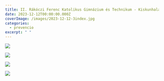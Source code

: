 ```yaml
---
title: II. Rákóczi Ferenc Katolikus Gimnázium és Technikum - Kiskunhalas
date: 2023-12-12T00:00:00.000Z
coverImage: /images/2023-12-12-3index.jpg
categories:
  - prevencio
excerpt: " "
---
```

![](/images/2023-12-12-3index.jpg)

![](/images/2023-12-12-4.jpg)

![](/images/2023-12-12-5.jpg)

![](/images/2023-12-12-6.jpg)
